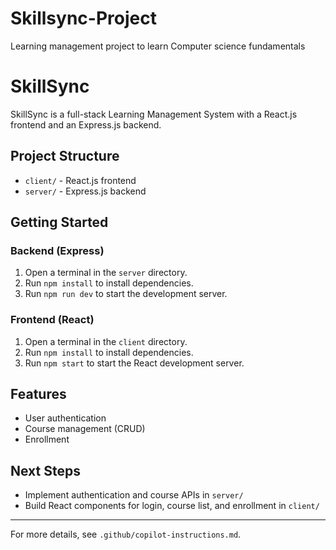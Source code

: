 # Skillsync-Project
Learning management project to learn Computer science fundamentals

# SkillSync

SkillSync is a full-stack Learning Management System with a React.js frontend and an Express.js backend.

## Project Structure
- `client/` - React.js frontend
- `server/` - Express.js backend

## Getting Started

### Backend (Express)
1. Open a terminal in the `server` directory.
2. Run `npm install` to install dependencies.
3. Run `npm run dev` to start the development server.

### Frontend (React)
1. Open a terminal in the `client` directory.
2. Run `npm install` to install dependencies.
3. Run `npm start` to start the React development server.

## Features
- User authentication
- Course management (CRUD)
- Enrollment

## Next Steps
- Implement authentication and course APIs in `server/`
- Build React components for login, course list, and enrollment in `client/`

---

For more details, see `.github/copilot-instructions.md`.
